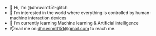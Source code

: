 - 👋 Hi, I’m @dhruvin1151-glitch
- 👀 I’m interested in the world where everything is controlled by human-machine interaction devices
- 🌱 I’m currently learning Machine learning & Artificial intelligence
- 📫mail me on dhruvinm1151@gmail.com to reach me.

<!---
dhruvin1151-glitch/dhruvin1151-glitch is a ✨ special ✨ repository because its `README.md` (this file) appears on your GitHub profile.
You can click the Preview link to take a look at your changes.
--->
